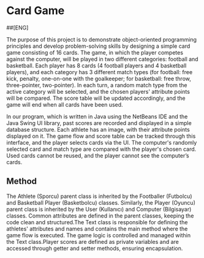 # Card Game
##[ENG]

The purpose of this project is to demonstrate object-oriented programming principles and develop problem-solving skills by designing a simple card game consisting of 16 cards. The game, in which the player competes against the computer, will be played in two different categories: football and basketball. Each player has 8 cards (4 football players and 4 basketball players), and each category has 3 different match types (for football: free kick, penalty, one-on-one with the goalkeeper; for basketball: free throw, three-pointer, two-pointer). In each turn, a random match type from the active category will be selected, and the chosen players' attribute points will be compared. The score table will be updated accordingly, and the game will end when all cards have been used.

In our program, which is written in Java using the NetBeans IDE and the Java Swing UI library, past scores are recorded and displayed in a simple database structure. Each athlete has an image, with their attribute points displayed on it. The game flow and score table can be tracked through this interface, and the player selects cards via the UI. The computer's randomly selected card and match type are compared with the player's chosen card. Used cards cannot be reused, and the player cannot see the computer’s cards.

## Method
The Athlete (Sporcu) parent class is inherited by the Footballer (Futbolcu) and Basketball Player (Basketbolcu) classes. Similarly, the Player (Oyuncu) parent class is inherited by the User (Kullanıcı) and Computer (Bilgisayar) classes. Common attributes are defined in the parent classes, keeping the code clean and structured.The Text class is responsible for defining the athletes' attributes and names and contains the main method where the game flow is executed. The game logic is controlled and managed within the Text class.Player scores are defined as private variables and are accessed through getter and setter methods, ensuring encapsulation.



